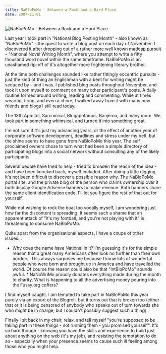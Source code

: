 ```yaml
---
title: NaBloPoMo - Between a Rock and a Hard Place
date: 2007-11-01
---
```


![NaBloPoMo - Between a Rock and a Hard Place](https://source.unsplash.com/03UCoidYvXw/1600x900)

Last year I took part in "National Blog Posting Month" - also known as "NaBloPoMo" - the quest to write a blog post on each day of November. I discovered it after dropping out of a rather more well known madcap pursuit - "National Novel Writing Month", where you attempt to write a fifty thousand word novel within the same timeframe. NaBloPoMo is an unashamed rip-off of it's altogether more frightening literary brother.

At the time both challenges sounded like rather fittingly eccentric pursuits - just the kind of thing an Englishman with a bent for writing might be seduced by - and I was. I published blog posts throughout November, and took it upon myself to comment on many other participant's posts. A daily routine formed around writing, reading and commenting. While at times wearing, tiring, and even a chore, I walked away from it with many new friends and blogs I still read today.

The 13th Apostol, Sarcomical, Blogapotamus, Banjeroo, and many more. We took part in something whimsical, and turned it into something great.

I'm not sure if it's just my advancing years, or the effect of another year of corporate software development, deadlines and stress under my belt, but the shine seems to have gone from NaBloPoMo this year. The self proclaimed owners chose to turn what had been a simple directory of participating blogs into a social network without consulting any of the likely participants.

Several people have tried to help - tried to broaden the reach of the idea - and have been knocked back, myself included. After doing a little digging, it's not been difficult to discover a possible reason why. The NaBloPoMo portal site, and the private blog of the person who claims ownership over it both display Google Adsense banners to make revenue. Both banners share the same client identification code. I'll let you figure the rest of that out for yourself.

While not wishing to rock the boat too vocally myself, I am wondering just how far the discontent is spreading. It seems such a shame that an apparent attack of "it's my football, and you're not playing with it" is threatening to consume NaBloPoMo.

Quite apart from the organisational aspects, I have a coupe of other issues...

 * Why does the name have National in it? I'm guessing it's for the simple    reason that a great many Americans often look no further than their own    borders. This always surprises me because I know lots of wonderful people who    were born and brought up in America and have travelled the world. Of course    the reason could also be that "IntBloPoMo" sounds awful.          * NaNoWriMo proudly donates everything made during the month to charity. What    is happening to all the advertising money pouring into the Fussy.org coffers?        

I find myself caught. I am tempted to take part in NaBloPoMo this year purely via an export of the Blogroll, but it turns out that is broken too (either that or it is being censored of anybody who speaks out of turn towards she who might be in charge, but I couldn't possibly suggest such a thing).

Finally I sit back in my chair, relax, and tell myself "you're supposed to be taking part in these things - not running them - you promised yourself". It's so hard though - knowing you have the skills and experience to build just about anything on the web (it's my job), and resisting the temptation to do so - especially when your presence seems to cause such ill feeling among those who you might help.